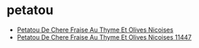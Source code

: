 # petatou

 * [Petatou De Chere Fraise Au Thyme Et Olives Nicoises](../../index/p/petatou-de-chere-fraise-au-thyme-et-olives-nicoises-11447.json)
 * [Petatou De Chere Fraise Au Thyme Et Olives Nicoises 11447](../../index/p/petatou-de-chere-fraise-au-thyme-et-olives-nicoises-11447.json)
